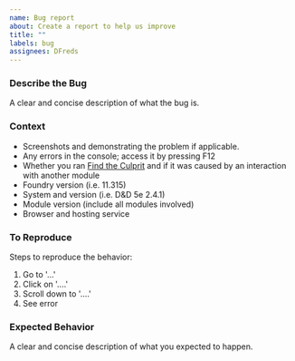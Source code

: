 ```yaml
---
name: Bug report
about: Create a report to help us improve
title: ""
labels: bug
assignees: DFreds
---
```


### Describe the Bug

A clear and concise description of what the bug is.

### Context

- Screenshots and demonstrating the problem if applicable.
- Any errors in the console; access it by pressing F12
- Whether you ran [Find the Culprit](https://foundryvtt.com/packages/find-the-culprit/) and if it was caused by an interaction with another module
- Foundry version (i.e. 11.315)
- System and version (i.e. D&D 5e 2.4.1)
- Module version (include all modules involved)
- Browser and hosting service

### To Reproduce

Steps to reproduce the behavior:

1. Go to '...'
2. Click on '....'
3. Scroll down to '....'
4. See error

### Expected Behavior

A clear and concise description of what you expected to happen.
